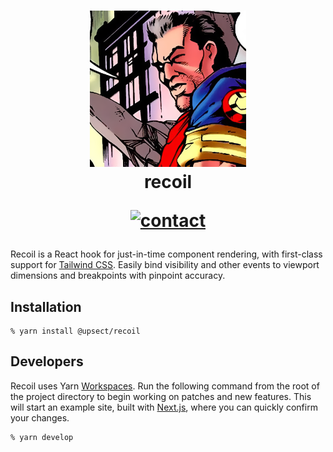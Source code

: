 <h1 align="center">
  <img src="recoil.png" alt=""><br>
  recoil<br>
  <p align="center">
    <a href="https://twitter.com/nallenscott">
      <img src="https://img.shields.io/badge/contact-nallenscott-blue?style=flat" alt="contact">
    </a>
  </p>
</h1>

Recoil is a React hook for just-in-time component rendering, with first-class support for [Tailwind CSS](https://tailwindcss.com/docs). Easily bind visibility and other events to viewport dimensions and breakpoints with pinpoint accuracy.

## Installation

```
% yarn install @upsect/recoil
```

## Developers

Recoil uses Yarn [Workspaces](https://classic.yarnpkg.com/en/docs/workspaces/). Run the following command from the root of the project directory to begin working on patches and new features. This will start an example site, built with [Next.js](https://nextjs.org), where you can quickly confirm your changes.

```
% yarn develop
```
